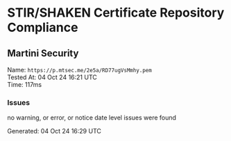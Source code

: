 # STIR/SHAKEN Certificate Repository Compliance

## Martini Security

Name: `https://p.mtsec.me/2e5a/RD77ugVsMmhy.pem`\
Tested At: 04 Oct 24 16:21 UTC\
Time: 117ms

### Issues

no warning, or error, or notice date level issues were found

Generated: 04 Oct 24 16:29 UTC